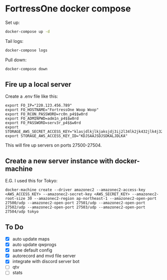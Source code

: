 # FortressOne docker compose

Set up:

```sh
docker-compose up -d
```

Tail logs:

```sh
docker-compose logs
```

Pull down:

```sh
docker-compose down
```

## Fire up a local server

Create a .env file like this:

```
export FO_IP="220.123.456.789"
export FO_HOSTNAME="FortressOne Woop Woop"
export FO_RCON_PASSWORD=rc0n_p4$$w0rd
export FO_ADMINPWD=adm1n_p4$$w0rd
export FO_PASSWORD=serv3r_p4$$w0rd
export STORAGE_AWS_SECRET_ACCESS_KEY="klasjdlkjlkjaksjdj3ij2l34lk2jk432jlk4j32"
export STORAGE_AWS_ACCESS_KEY_ID="KDJSAAJSDJSDKALJDLKA"
```

This will fire up servers on ports 27500-27504.


## Create a new server instance with docker-machine

E.G. I used this for Tokyo:

```
docker-machine create --driver amazonec2 --amazonec2-access-key <AWS_ACCESS_KEY> --amazonec2-secret-key <AWS_SECRET_KEY> --amazonec2-root-size 30 --amazonec2-region ap-northeast-1 --amazonec2-open-port 27500/udp --amazonec2-open-port 27501/udp --amazonec2-open-port 27502/udp --amazonec2-open-port 27503/udp --amazonec2-open-port 27504/udp tokyo
```

## To Do

- [x] auto update maps
- [x] auto update qwprogs
- [x] sane default config
- [x] autorecord and mvd file server
- [x] integrate with discord server bot
- [ ] qtv
- [ ] stats
